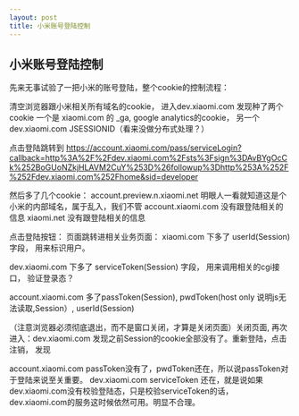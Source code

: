 ```yaml
---
layout: post
title: 小米账号登陆控制
---
```

    
## 小米账号登陆控制

先来无事试验了一把小米的账号登陆，整个cookie的控制流程：

清空浏览器跟小米相关所有域名的cookie， 进入dev.xiaomi.com 发现种了两个cookie 一个是 xiaomi.com 的 _ga, google analytics的cookie， 另一个 dev.xiaomi.com JSESSIONID（看来没做分布式处理？）

点击登陆跳转到 https://account.xiaomi.com/pass/serviceLogin?callback=http%3A%2F%2Fdev.xiaomi.com%2Fsts%3Fsign%3DAvBYgOcCk%252BoGUoNZkjHLAVM2CuY%253D%26followup%3Dhttp%253A%252F%252Fdev.xiaomi.com%252Fhome&sid=developer

然后多了几个cookie： 
account.preview.n.xiaomi.net    明眼人一看就知道这是个小米的内部域名，属于乱入，我们不管
account.xiaomi.com   没有跟登陆相关的信息
xiaomi.net  没有跟登陆相关的信息

点击登陆按钮： 
页面跳转进相关业务页面：
xiaomi.com 下多了 userId(Session) 字段， 用来标识用户。

dev.xiaomi.com  下多了 serviceToken(Session) 字段， 用来调用相关的cgi接口， 验证登录态？

account.xiaomi.com 多了passToken(Session), pwdToken(host only 说明js无法读取,Session）, userId(Session)

（注意浏览器必须彻底退出，而不是窗口关闭，才算是关闭页面）关闭页面, 再次进入：dev.xiaomi.com  发现之前Session的cookie全部没有了。重新登陆，点击注销， 发现

account.xiaomi.com passToken没有了，pwdToken还在，所以说passToken对于登陆来说至关重要。
dev.xiaomi.com serviceToken 还在，就是说如果dev.xiaomi.com没有校验登陆态，只是校验serviceToken的话，dev.xiaomi.com的服务这时候依然可用。明显不合理。
